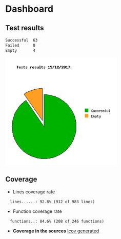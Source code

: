 Dashboard
=========

Test results
------------
```
Successful  63
Failed      0
Empty       4
```
![](tests.png)

Coverage
--------

- Lines coverage rate
```
  lines......: 92.8% (912 of 983 lines)
```

- Function coverage rate
```
  functions..: 84.6% (208 of 246 functions)
```

- **Coverage in the sources**
  [lcov generated](http://lionel.draghi.free.fr/Archicheck/lcov/home/lionel/Proj/Archicheck/Src/index-sort-f.html)

